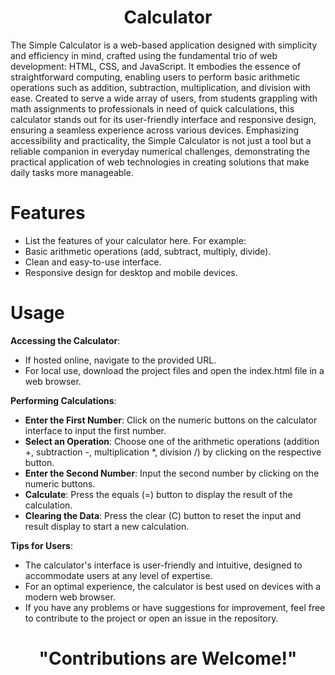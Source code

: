 <h1 align="center">Calculator</h1>

The Simple Calculator is a web-based application designed with simplicity and efficiency in mind, crafted using the fundamental trio of web development: HTML, CSS, and JavaScript. It embodies the essence of straightforward computing, enabling users to perform basic arithmetic operations such as addition, subtraction, multiplication, and division with ease. Created to serve a wide array of users, from students grappling with math assignments to professionals in need of quick calculations, this calculator stands out for its user-friendly interface and responsive design, ensuring a seamless experience across various devices. Emphasizing accessibility and practicality, the Simple Calculator is not just a tool but a reliable companion in everyday numerical challenges, demonstrating the practical application of web technologies in creating solutions that make daily tasks more manageable.

# Features

 - List the features of your calculator here. For example:
 - Basic arithmetic operations (add, subtract, multiply, divide).
 - Clean and easy-to-use interface.
 - Responsive design for desktop and mobile devices.

# Usage

**Accessing the Calculator**:

 - If hosted online, navigate to the provided URL.
 - For local use, download the project files and open the index.html file in a web browser.<br>
 
**Performing Calculations**:

 - **Enter the First Number**: Click on the numeric buttons on the calculator interface to input the first number.
 - **Select an Operation**: Choose one of the arithmetic operations (addition +, subtraction -, multiplication *, division /) by clicking on the respective button.
 - **Enter the Second Number**: Input the second number by clicking on the numeric buttons.
 - **Calculate**: Press the equals (=) button to display the result of the calculation.
 - **Clearing the Data**: Press the clear (C) button to reset the input and result display to start a new calculation.<br>
 
**Tips for Users**:

 - The calculator's interface is user-friendly and intuitive, designed to accommodate users at any level of expertise.
 - For an optimal experience, the calculator is best used on devices with a modern web browser.
 - If you have any problems or have suggestions for improvement, feel free to contribute to the project or open an issue in the repository.

<h1 align="center">"Contributions are Welcome!"</h1>
